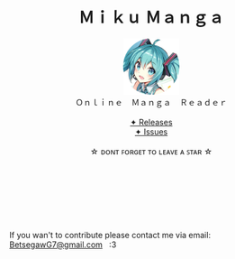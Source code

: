 <h1 align="center">Ｍｉｋｕ Ｍａｎｇａ</h1>
<p align="center"><img src="Images/miku.png" width="100px" height="100px"><br>Ｏｎｌｉｎｅ &nbsp &nbspＭａｎｇａ &nbsp &nbspＲｅａｄｅｒ<br><br><a href="https://github.com/Manga-Man/Miku-Manga/releases">✦ Releases</a><br>  <a href="https://github.com/Manga-Man/Miku-Manga/issues">✦ Issues</a><br><br>☆ ᴅᴏɴᴛ  ꜰᴏʀɢᴇᴛ  ᴛᴏ  ʟᴇᴀᴠᴇ  ᴀ  ꜱᴛᴀʀ ☆</p>

<br><br><br><br><br><br><p>If you wan't to contribute please contact me via email: BetsegawG7@gmail.com &nbsp; :3</p>

